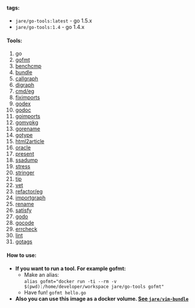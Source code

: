 #### **tags:**
  - `jare/go-tools:latest`  - go 1.5.x
  - `jare/go-tools:1.4`     - go 1.4.x
  
#### **Tools:**  
  1. go    
  2. [gofmt](https://golang.org/cmd/gofmt/)  
  3. [benchcmp](https://golang.org/x/tools/cmd/benchcmp)   
  4. [bundle](https://golang.org/x/tools/cmd/bundle)   
  5. [callgraph](https://golang.org/x/tools/cmd/callgraph)   
  6. [digraph](https://golang.org/x/tools/cmd/digraph)   
  7. [cmd/eg](https://golang.org/x/tools/cmd/eg)   
  8. [fiximports](https://golang.org/x/tools/cmd/fiximports)   
  9. [godex](https://golang.org/x/tools/cmd/godex)   
  10. [godoc](https://golang.org/x/tools/cmd/godoc)   
  11. [goimports](https://golang.org/x/tools/cmd/goimports)   
  12. [gomvpkg](https://golang.org/x/tools/cmd/gomvpkg)   
  13. [gorename](https://golang.org/x/tools/cmd/gorename) 
  14. [gotype](https://golang.org/x/tools/cmd/gotype) 
  15. [html2article](https://golang.org/x/tools/cmd/html2article) 
  16. [oracle](https://golang.org/x/tools/cmd/oracle) 
  17. [present](https://golang.org/x/tools/cmd/present) 
  18. [ssadump](https://golang.org/x/tools/cmd/ssadump) 
  19. [stress](https://golang.org/x/tools/cmd/stress) 
  20. [stringer](https://golang.org/x/tools/cmd/stringer) 
  21. [tip](https://golang.org/x/tools/cmd/tip) 
  22. [vet](https://golang.org/x/tools/cmd/vet) 
  23. [refactor/eg](https://golang.org/x/tools/refactor/eg) 
  24. [importgraph](https://golang.org/x/tools/refactor/importgraph) 
  25. [rename](https://golang.org/x/tools/refactor/rename) 
  26. [satisfy](https://golang.org/x/tools/refactor/satisfy) 
  27. [godo](https://github.com/go-godo/godo) 
  28. [gocode](https://github.com/nsf/gocode) 
  29. [errcheck](https://github.com/kisielk/errcheck) 
  30. [lint](https://github.com/golang/lint)  
  31. [gotags](https://github.com/jstemmer/gotags)
  
#### **How to use:**
  - **If you want to run a tool. For example gofmt:**
    - Make an alias:  
     `alias gofmt="docker run -ti --rm -v $(pwd):/home/developer/workspace jare/go-tools gofmt"`
    - Have fun!  `gofmt hello.go`
  - **Also you can use this image as a docker volume. [See `jare/vim-bundle`](https://registry.hub.docker.com/u/jare/vim-bundle/)**
